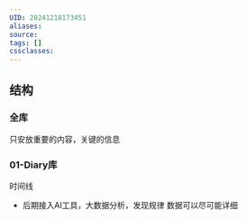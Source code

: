 ```yaml
---
UID: 20241218173451
aliases: 
source: 
tags: []
cssclasses:
---
```


## 结构
### 全库
只安放重要的内容，关键的信息
### 01-Diary库
时间线
- 后期接入AI工具，大数据分析，发现规律
数据可以尽可能详细